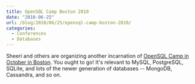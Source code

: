 ```yaml
---
title: OpenSQL Camp Boston 2010
date: "2010-06-25"
url: /blog/2010/06/25/opensql-camp-boston-2010/
categories:
  - Conferences
  - Databases
---
```

Sheeri and others are organizing another incarnation of [OpenSQL Camp in October in Boston](http://opensqlcamp.org/Events/Boston2010/). You ought to go! It's relevant to MySQL, PostgreSQL, SQLite, and lots of the newer generation of databases -- MongoDB, Cassandra, and so on.


